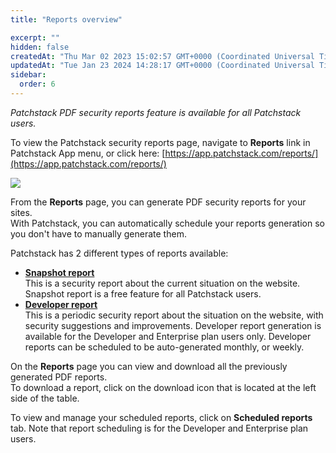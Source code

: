 ```yaml
---
title: "Reports overview"

excerpt: ""
hidden: false
createdAt: "Thu Mar 02 2023 15:02:57 GMT+0000 (Coordinated Universal Time)"
updatedAt: "Tue Jan 23 2024 14:28:17 GMT+0000 (Coordinated Universal Time)"
sidebar:
  order: 6
---
```

_Patchstack PDF security reports feature is available for all Patchstack users._  

To view the Patchstack security reports page, navigate to **Reports** link in Patchstack App menu, or click here: 
[https://app.patchstack.com/reports/](https://app.patchstack.com/reports/)

![](@images/patchstack-reports.png)

From the **Reports** page, you can generate PDF security reports for your sites.  
With Patchstack, you can automatically schedule your reports generation so you don't have to manually generate them.

Patchstack has 2 different types of reports available:

- **[Snapshot report](/patchstack-app/reports/snapshot-report/)**  
  This is a security report about the current situation on the website. Snapshot report is a free feature for all Patchstack users.
- **[Developer report](/patchstack-app/reports/developer-report/)**  
  This is a periodic security report about the situation on the website, with security suggestions and improvements. Developer report generation is available for the Developer and Enterprise plan users only. Developer reports can be scheduled to be auto-generated monthly, or weekly.

On the **Reports** page you can view and download all the previously generated PDF reports.  
To download a report, click on the download icon that is located at the left side of the table.

To view and manage your scheduled reports, click on **Scheduled reports** tab. Note that report scheduling is for the Developer and Enterprise plan users.
